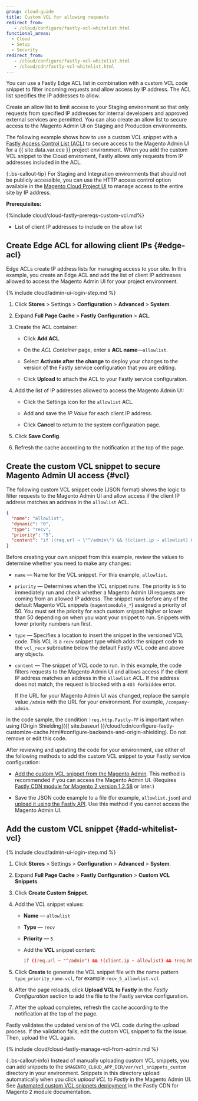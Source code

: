 ```yaml
---
group: cloud-guide
title: Custom VCL for allowing requests
redirect_from:
   - /cloud/configure/fastly-vcl-whitelist.html
functional_areas:
  - Cloud
  - Setup
  - Security
redirect_from:
   - /cloud/configure/fastly-vcl-whitelist.html
   - /cloud/cdn/fastly-vcl-whitelist.html
---
```


You can use a Fastly Edge ACL list in combination with a custom VCL code snippet to filter incoming requests and allow access by IP address. The ACL list specifies the IP addresses to allow.

Create an allow list to limit access to your Staging environment so that only requests from specified IP addresses for internal developers and approved external services are permitted. You can also create an allow list to secure access to the Magento Admin UI on Staging and Production environments.

The following example shows how to use a custom VCL snippet with a [Fastly Access Control List (ACL)](https://docs.fastly.com/guides/access-control-lists/about-acls) to secure access to the Magento Admin UI for a {{ site.data.var.ece }} project environment. When you add the custom VCL snippet to the Cloud enviroment, Fastly allows only requests from IP addresses included in the ACL.

{:.bs-callout-tip}
For Staging and Integration environments that should not be publicly accessible, you can use the HTTP access control option available in the [Magento Cloud Project UI]({{site.baseurl}}/cloud/project/project-webint-branch.html#security) to manage access to the entire site by IP address.

**Prerequisites:**

{%include cloud/cloud-fastly-prereqs-custom-vcl.md%}

-  List of client IP addresses to include on the allow list

## Create Edge ACL for allowing client IPs {#edge-acl}

Edge ACLs create IP address lists for managing access to your site. In this example, you create an Edge ACL and add the list of client IP addresses allowed to access the Magento Admin UI for your project environment.

{% include cloud/admin-ui-login-step.md %}

1. Click **Stores** > Settings > **Configuration** > **Advanced** > **System**.

1. Expand **Full Page Cache** > **Fastly Configuration** > **ACL**.

1. Create the ACL container:

   -  Click **Add ACL**.

   -  On the *ACL Container* page, enter a **ACL name**—`allowlist`.

   -  Select **Activate after the change** to deploy your changes to the version of the Fastly service configuration that you are editing.

   -  Click **Upload** to attach the ACL to your Fastly service configuration.

1. Add the list of IP addresses allowed to access the Magento Admin UI:

   -  Click the Settings icon for the `allowlist` ACL.

   -  Add and save the *IP Value* for each client IP address.

   -  Click **Cancel** to return to the system configuration page.

1. Click **Save Config**.

1. Refresh the cache according to the notification at the top of the page.

## Create the custom VCL snippet to secure Magento Admin UI access {#vcl}

The following custom VCL snippet code (JSON format) shows the logic to filter requests to the Magento Admin UI and allow access if the client IP address matches an address in the `allowlist` ACL.

```json
{
  "name": "allowlist",
  "dynamic": "0",
  "type": "recv",
  "priority": "5",
  "content": "if ((req.url ~ \"^/admin\") && !(client.ip ~ allowlist) && !req.http.Fastly-FF) { error 403 \"Forbidden\"; }"
}
```

Before creating your own snippet from this example, review the values to determine whether you need to make any changes:

-  `name` — Name for the VCL snippet. For this example, `allowlist`.

-  `priority` — Determines when the VCL snippet runs. The priority  is `5` to immediately run and check whether a Magento Admin UI requests are coming from an allowed IP address. The snippet runs before any of the default Magento VCL snippets (`magentomodule_*`) assigned a priority of 50. You must set the priority for each custom snippet higher or lower than 50 depending on when you want your snippet to run. Snippets with lower priority numbers run first.

-  `type` — Specifies a location to insert the snippet in the versioned VCL code. This VCL is a `recv` snippet type which adds the snippet code to the `vcl_recv` subroutine below the default Fastly VCL code and above any objects.

-  `content` — The snippet of VCL code to run. In this example, the code filters requests to the Magento Admin UI and allows access if the client IP address matches an address in the `allowlist` ACL. If the address does not match, the request is blocked with a `403 Forbidden` error.

   If the URL for your Magento Admin UI was changed, replace the sample value `/admin` with the URL for your environment. For example, `/company-admin`.

In the code sample, the condition `!req.http.Fastly-FF` is important when using [Origin Shielding]({{ site.baseurl }}/cloud/cdn/configure-fastly-customize-cache.html#configure-backends-and-origin-shielding). Do not remove or edit this code.

After reviewing and updating the code for your environment, use either of the following methods to add the custom VCL snippet to your Fastly service configuration:

-  [Add the custom VCL snippet from the Magento Admin](#add-whitelist-vcl). This method is recommended if you can access the Magento Admin UI. (Requires [Fastly CDN module for Magento 2 version 1.2.58]({{site.baseurl}}/cloud/cdn/configure-fastly.html#upgrade) or later.)

-  Save the JSON code example to a file (for example, `allowlist.json`) and [upload it using the Fastly API]({{site.baseurl}}/cloud/cdn/cloud-vcl-custom-snippets.html#manage-custom-vcl-snippets-using-the-api). Use this method if you cannot access the Magento Admin UI.

## Add the custom VCL snippet {#add-whitelist-vcl}

{% include cloud/admin-ui-login-step.md %}

1. Click **Stores** > Settings > **Configuration** > **Advanced** > **System**.

1. Expand **Full Page Cache** > **Fastly Configuration** > **Custom VCL Snippets**.

1. Click **Create Custom Snippet**.

1. Add the VCL snippet values:

   -  **Name** — `allowlist`

   -  **Type** — `recv`

   -  **Priority** — `5`

   -  Add the **VCL** snippet content:

      ```conf
      if ((req.url ~ "^/admin") && !(client.ip ~ allowlist) && !req.http.Fastly-FF) { error 403 "Forbidden"; }
      ```

1. Click **Create** to generate the VCL snippet file with the name pattern `type_priority_name.vcl`, for example `recv_5_allowlist.vcl`

1. After the page reloads, click **Upload VCL to Fastly** in the *Fastly Configuration* section to add the file to the Fastly service configuration.

1. After the upload completes, refresh the cache according to the notification at the top of the page.

Fastly validates the updated version of the VCL code during the upload process. If the validation fails, edit the custom VCL snippet to fix the issue. Then, upload the VCL again.

{% include cloud/cloud-fastly-manage-vcl-from-admin.md %}

 {:.bs-callout-info}
Instead of manually uploading custom VCL snippets, you can add snippets to the `$MAGENTO_CLOUD_APP_DIR/var/vcl_snippets_custom` directory in your environment. Snippets in this directory upload automatically when you click *upload VCL to Fastly* in the Magento Admin UI. See [Automated custom VCL snippets deployment](https://github.com/fastly/fastly-magento2/blob/master/Documentation/Guides/CUSTOM-VCL-SNIPPETS.md#automated-custom-vcl-snippets-deployment) in the Fastly CDN for Magento 2 module documentation.
